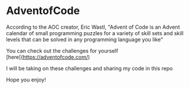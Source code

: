 # AdventofCode

According to the AOC creator, Eric Wastl, "Advent of Code is an Advent calendar of small programming puzzles for a variety of skill sets and skill levels that can be solved in any programming language you like" 

You can check out the challenges for yourself [here[(https://adventofcode.com/)

I will be taking on these challenges and sharing my code in this repo

Hope you enjoy!

